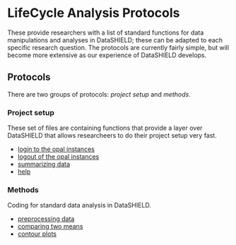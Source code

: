 # LifeCycle Analysis Protocols
These provide researchers with a list of standard functions for data manipulations and analyses in DataSHIELD; these can be adapted to each specific research question. The protocols are currently fairly simple, but will become more extensive as our experience of DataSHIELD develops.

## Protocols
There are two groups of protocols: *project setup* and *methods*.

### Project setup
These set of files are containing functions that provide a layer over DataSHIELD that allows researcheers to do their project setup very fast.

- [login to the opal instances](R/protocols/login.R)
- [logout of the opal instances](R/protocols/logout.R)
- [summarizing data](R/protocols/summaries.R)
- [help](R/protocols/help.R)

### Methods
Coding for standard data analysis in DataSHIELD.

- [preprocessing data](R/protocols/preprocessing_data.R)
- [comparing two means](R/protocols/comparing_two_means.R)
- [contour plots](R/protocols/contour_plots.R)